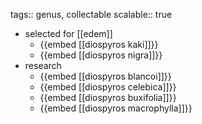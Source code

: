 tags:: genus, collectable
scalable:: true

- selected for [[edem]]
	- {{embed [[diospyros kaki]]}}
	- {{embed [[diospyros nigra]]}}
- research
	- {{embed [[diospyros blancoi]]}}
	- {{embed [[diospyros celebica]]}}
	- {{embed [[diospyros buxifolia]]}}
	- {{embed [[diospyros macrophylla]]}}